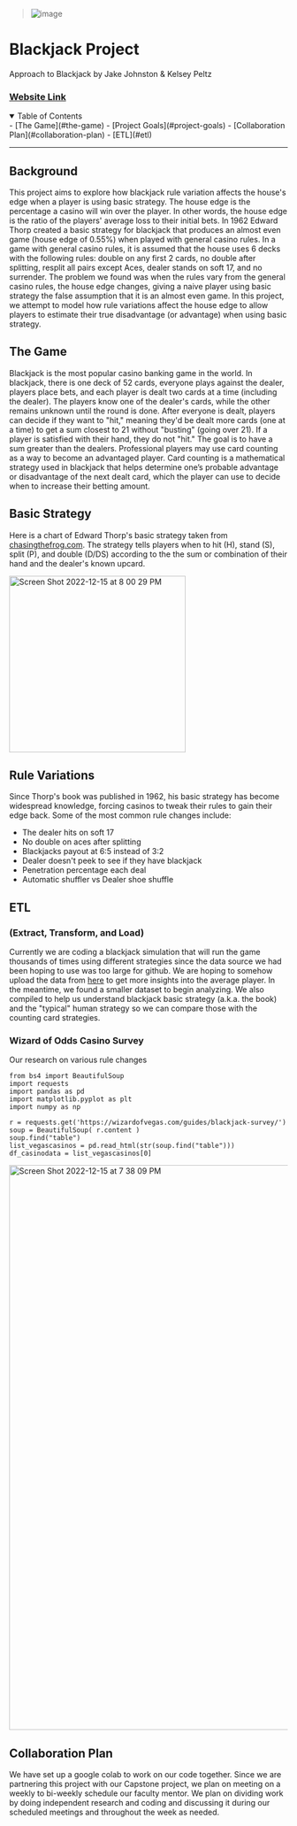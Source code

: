 
> ![image](https://user-images.githubusercontent.com/69976409/195754514-06dcba6c-7ea4-42da-a3d8-8f334194c1f8.png)
# Blackjack Project
Approach to Blackjack by Jake Johnston & Kelsey Peltz
### [Website Link](https://kelseypeltz.github.io/blackjackproject.github.io/)
<details open="open">
<summary>Table of Contents</summary>
- [The Game](#the-game)
- [Project Goals](#project-goals)
  - [Collaboration Plan](#collaboration-plan)
- [ETL](#etl)
   
   
</details>

---   
## Background
This project aims to explore how blackjack rule variation affects the house's edge when a player is using basic strategy. The house edge is the percentage a casino will win over the player. In other words, the house edge is the ratio of the players' average loss to their initial bets. In 1962 Edward Thorp created a basic strategy for blackjack that produces an almost even game (house edge of 0.55%) when played with general casino rules. In a game with general casino rules, it is assumed that the house uses 6 decks with the following rules: double on any first 2 cards, no double after splitting, resplit all pairs except Aces, dealer stands on soft 17, and no surrender. The problem we found was when the rules vary from the general casino rules, the house edge changes, giving a naive player using basic strategy the false assumption that it is an almost even game. In this project, we attempt to model how rule variations affect the house edge to allow players to estimate their true disadvantage (or advantage) when using basic strategy. 

## The Game
Blackjack is the most popular casino banking game in the world. In blackjack, there is one deck of 52 cards, everyone plays against the dealer, players place bets, and each player is dealt two cards at a time (including the dealer). The players know one of the dealer's cards, while the other remains unknown until the round is done. After everyone is dealt, players can decide if they want to "hit," meaning they'd be dealt more cards (one at a time) to get a sum closest to 21 without "busting" (going over 21). If a player is satisfied with their hand, they do not "hit." The goal is to have a sum greater than the dealers. Professional players may use card counting as a way to become an advantaged player. Card counting is a mathematical strategy used in blackjack that helps determine one’s probable advantage or disadvantage of the next dealt card, which the player can use to decide when to increase their betting amount. 

## Basic Strategy 
Here is a chart of Edward Thorp's basic strategy taken from [chasingthefrog.com](http://www.chasingthefrog.com/reelfaces/21basicstrategy.php). The strategy tells players when to hit (H), stand (S), split (P), and double (D/DS) according to the the sum or combination of their hand and the dealer's known upcard.

<img width="319" alt="Screen Shot 2022-12-15 at 8 00 29 PM" src="https://user-images.githubusercontent.com/77644658/208005154-d0f4bae4-b9a4-4811-ac3e-8783410347a2.png">


## Rule Variations
Since Thorp's book was published in 1962, his basic strategy has become widespread knowledge, forcing casinos to tweak their rules to gain their edge back. Some of the most common rule changes include:
  - The dealer hits on soft 17
  - No double on aces after splitting
  - Blackjacks payout at 6:5 instead of 3:2
  - Dealer doesn't peek to see if they have blackjack
  - Penetration percentage each deal
  - Automatic shuffler vs Dealer shoe shuffle

## ETL 
### (Extract, Transform, and Load)
Currently we are coding a blackjack simulation that will run the game thousands of times using different strategies since the data source we had been hoping to use was too large for github. We are hoping to somehow upload the data from [here](https://www.kaggle.com/datasets/mojocolors/900000-hands-of-blackjack-results) to get more insights into the average player. In the meantime, we found a smaller dataset to begin analyzing. We also compiled to help us understand blackjack basic strategy (a.k.a. the book) and the "typical" human strategy so we can compare those with the counting card strategies. 

### Wizard of Odds Casino Survey
Our research on various rule changes

```{.python .input  n=9}
from bs4 import BeautifulSoup
import requests
import pandas as pd
import matplotlib.pyplot as plt
import numpy as np
```

```{.python .input  n=16}
r = requests.get('https://wizardofvegas.com/guides/blackjack-survey/')
soup = BeautifulSoup( r.content )
soup.find("table")
list_vegascasinos = pd.read_html(str(soup.find("table")))
df_casinodata = list_vegascasinos[0]
```
<img width="1021" alt="Screen Shot 2022-12-15 at 7 38 09 PM" src="https://user-images.githubusercontent.com/77644658/208002196-54c70340-cc74-4602-b12c-db80065e2600.png">

## Collaboration Plan 

We have set up a google colab to work on our code together. Since we are partnering this project with our Capstone project, we plan on meeting on a weekly to bi-weekly schedule our faculty mentor. We plan on dividing work by doing independent research and coding and discussing it during our scheduled meetings and throughout the week as needed. 



